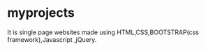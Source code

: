 # myprojects
It is single page websites made using HTML,CSS,BOOTSTRAP(css framework),Javascript ,jQuery.
